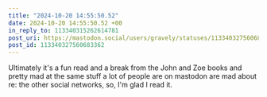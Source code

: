 ```yaml
---
title: "2024-10-20 14:55:50.52"
date: 2024-10-20 14:55:50.52 +00
in_reply_to: 113340315262614781
post_uri: https://mastodon.social/users/gravely/statuses/113340327560683362
post_id: 113340327560683362
---
```

Ultimately it's a fun read and a break from the John and Zoe books and pretty mad at the same stuff a lot of people are on mastodon are mad about re: the other social networks, so, I'm glad I read it.


